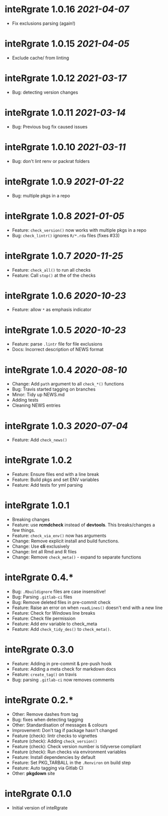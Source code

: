 # inteRgrate 1.0.16 _2021-04-07_
  * Fix exclusions parsing (again!)

# inteRgrate 1.0.15 _2021-04-05_
  * Exclude cache/ from linting

# inteRgrate 1.0.12 _2021-03-17_
  * Bug: detecting version changes

# inteRgrate 1.0.11 _2021-03-14_
  * Bug: Previous bug fix caused issues

# inteRgrate 1.0.10 _2021-03-11_
  * Bug: don't lint renv or packrat folders

# inteRgrate 1.0.9 _2021-01-22_
  * Bug: multiple pkgs in a repo

# inteRgrate 1.0.8 _2021-01-05_
  * Feature: `check_version()` now works with multiple pkgs in a repo
  * Bug: `check_lintr()` ignores `R/*.rda` files (fixes #33)
  
# inteRgrate 1.0.7 _2020-11-25_
  * Feature: `check_all()` to run all checks
  * Feature: Call `stop()` at the of the checks 

# inteRgrate 1.0.6 _2020-10-23_
  * Feature: allow `*` as emphasis indicator

# inteRgrate 1.0.5 _2020-10-23_
  * Feature: parse `.lintr` file for file exclusions
  * Docs: Incorrect description of NEWS format

# inteRgrate 1.0.4 _2020-08-10_
  * Change: Add `path` argument to all `check_*()` functions
  * Bug: Travis started tagging on branches
  * Minor: Tidy up NEWS.md
  * Adding tests
  * Cleaning NEWS entries

# inteRgrate 1.0.3 _2020-07-04_
  * Feature: Add `check_news()`

# inteRgrate 1.0.2
  * Feature: Ensure files end with a line break
  * Feature: Build pkgs and set ENV variables
  * Feature: Add tests for yml parsing
  
# inteRgrate 1.0.1
  * Breaking changes
  * Feature: use __rcmdcheck__ instead of __devtools__. This breaks/changes a few things.
  * Feature: `check_via_env()` now has arguments
  * Change: Remove explicit install and build functions.
  * Change: Use __cli__ exclusively
  * Change: lint all Rmd and R files
  * Change: Remove `check_meta()` - expand to separate functions

# inteRgrate 0.4.*
  * Bug: `.Rbuildignore` files are case insensitive!
  * Bug: Parsing `.gitlab-ci` files
  * Bug: Remove deleted files in pre-commit check
  * Feature: Raise an error on when `readLines()` doesn't end with a new line
  * Feature: Check for Windows line breaks
  * Feature: Check file permission
  * Feature: Add env variable to check_meta
  * Feature: Add `check_tidy_des()` to `check_meta()`.

# inteRgrate 0.3.0
  * Feature: Adding in pre-commit & pre-push hook
  * Feature: Adding a meta check for markdown docs
  * Feature: `create_tag()` on travis
  * Bug: parsing `.gitlab-ci` now removes comments

# inteRgrate 0.2.*
  * Other: Remove dashes from tag
  * Bug: fixes when detecting tagging
  * Other: Standardisation of messages & colours
  * Improvement: Don't tag if package hasn't changed
  * Feature (check): lintr checks to vignettes
  * Feature (check): Adding `check_version()`
  * Feature (check): Check version number is tidyverse compliant
  * Feature (check): Run checks via environment variables
  * Feature: Install dependencies by default
  * Feature: Set PKG_TARBALL in the `.Renviron` on build step
  * Feature: Auto tagging via Gitlab CI
  * Other: __pkgdown__ site

# inteRgrate 0.1.0
  * Initial version of inteRgrate

